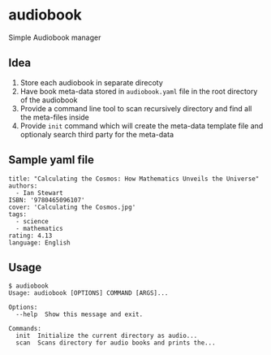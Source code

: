 # audiobook
Simple Audiobook manager

## Idea
1. Store each audiobook in separate direcoty
2. Have book meta-data stored in `audiobook.yaml` file in the root directory of the audiobook
3. Provide a command line tool to scan recursively directory and find all the meta-files inside
4. Provide `init` command which will create the meta-data template file and optionaly search third party for the meta-data

## Sample yaml file

```
title: "Calculating the Cosmos: How Mathematics Unveils the Universe"
authors:
  - Ian Stewart
ISBN: '9780465096107'
cover: 'Calculating the Cosmos.jpg'
tags:
  - science
  - mathematics
rating: 4.13
language: English

```

## Usage
```
$ audiobook
Usage: audiobook [OPTIONS] COMMAND [ARGS]...

Options:
  --help  Show this message and exit.

Commands:
  init  Initialize the current directory as audio...
  scan  Scans directory for audio books and prints the...
  ```
